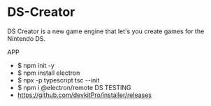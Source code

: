 # DS-Creator
 DS Creator is a new game engine that let's you create games for the Nintendo DS.

APP
 - $ npm init -y
 - $ npm install electron
 - $ npx -p typescript tsc --init
 - $ npm i @electron/remote
 DS TESTING
 - https://github.com/devkitPro/installer/releases
